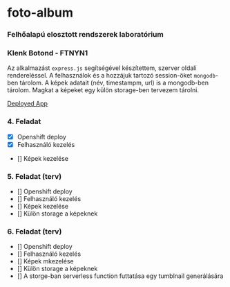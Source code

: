 # foto-album

### Felhőalapú elosztott rendszerek laboratórium
### Klenk Botond - FTNYN1

Az alkalmazást `express.js` segítségével készítettem, szerver oldali rendereléssel. A felhasználok és a hozzájuk tartozó session-öket `mongodb`-ben tárolom. A képek adatait (név, timestampm, url) is a mongodb-ben tárolom. Magkat a képeket egy külön storage-ben tervezem tárolni.

[Deployed App](https://pix-botondklenk-dev.apps.sandbox-m3.1530.p1.openshiftapps.com/)

### 4. Feladat

- [x] Openshift deploy
- [x] Felhasználó kezelés
- [] Képek kezelése

### 5. Feladat (terv)

- [] Openshift deploy
- [] Felhasználó kezelés
- [] Képek kezelése
- [] Külön storage a képeknek

### 6. Feladat (terv)

- [] Openshift deploy
- [] Felhasználó kezelés
- [] Képek mkezelése
- [] Külön storage a képeknek
- [] A storge-ban serverless function futtatása egy tumblnail generálására